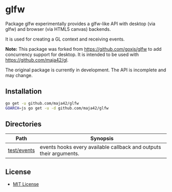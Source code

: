 glfw
====

Package glfw experimentally provides a glfw-like API
with desktop (via glfw) and browser (via HTML5 canvas) backends.

It is used for creating a GL context and receiving events.

**Note:** This package was forked from https://github.com/goxjs/glfw to add concurrency support for desktop.
It is intended to be used with https://github.com/maja42/gl.

The original package is currently in development. The API is incomplete and may change.

Installation
------------

```bash
go get -u github.com/maja42/glfw
GOARCH=js go get -u -d github.com/maja42/glfw
```

Directories
-----------

| Path                                                               | Synopsis                                                           |
|--------------------------------------------------------------------|--------------------------------------------------------------------|
| [test/events](https://godoc.org/github.com/goxjs/glfw/test/events) | events hooks every available callback and outputs their arguments. |

License
-------

-	[MIT License](https://opensource.org/licenses/mit-license.php)
